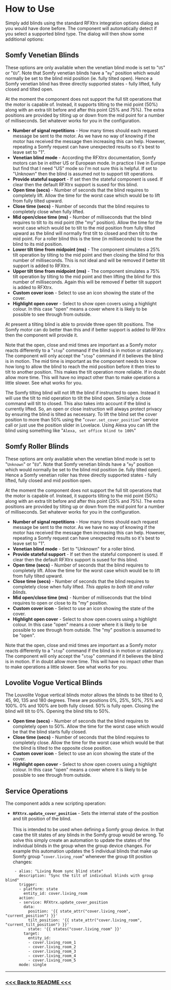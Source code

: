 # How to Use

Simply add blinds using the standard RFXtrx integration options dialog as you would have done before. The component will automatically detect if you select a supported blind type. The dialog will then show some additional options:

## Somfy Venetian Blinds

These options are only available when the venetian blind mode is set to "`US`" or "`EU`". Note that Somfy venetian blinds have a "`my`" position which would normally be set to the blind mid position (ie. fully tilted open). Hence a Somfy venetian blind has three directly supported states - fully lifted, fully closed and tilted open.

At the moment the component does not support the full tilt operations that the motor is capable of. Instead, it supports tilting to the mid point (50%) along with an extra tilt before and after this point (25% and 75%). The extra positions are provided by tilting up or down from the mid point for a number of milliseconds. Set whatever works for you in the configuration.

- **Number of signal repetitions** - How many times should each request message be sent to the motor. As we have no way of knowing if the motor has received the message then increasing this can help. However, repeating a Somfy request can have unexpected results so it's best to leave set to "1".
- **Venetian blind mode** - According the RFXtrx documentation, Somfy motors can be in either US or European mode. In practice I live in Europe but find that I need "US" mode so I'm not sure this is helpful. If set to "Unknown" then the blind is assumed not to support tilt operations.
- **Provide stateful support** - If set then the stateful component is used. If clear then the default RFXtrx support is sused for this blind.
- **Open time (secs)** - Number of seconds that the blind requires to completely lift. Allow the time for the worst case which would be to lift from fully tilted upward.
- **Close time (secs)** - Number of seconds that the blind requires to completely close when fully lifted.
- **Mid open/close time (ms)** - Number of milliseconds that the blind requires to tilt to its mid point (the "my" position). Allow the time for the worst case which would be to tilt to the mid position from fully tilted upward as the blind will normally first tilt to closed and then tilt to the mid point. For a roller blind this is the time (in milliseconds) to close the blind to its mid position.
- **Lower tilt time from midpoint (ms)** - The component simulates a 25% tilt operation by tilting to the mid point and then closing the blind for this number of milliseconds. This is not ideal and will be removed if better tilt support is added to RFXtrx.
- **Upper tilt time from midpoint (ms)** - The component simulates a 75% tilt operation by tilting to the mid point and then lifting the blind for this number of milliseconds. Again this will be removed if better tilt support is added to RFXtrx.
- **Custom cover icon** - Select to use an icon showing the state of the cover.
- **Highlight open cover** - Select to show open covers using a highlight colour. In this case "open" means a cover where it is likely to be possible to see through from outside.

At present a tilting blind is able to provide three open tilt positions. The Somfy motor can do better than this and if better support is added to RFXtrx then the component will provide it.

Note that the open, close and mid times are important as a Somfy motor reacts differently to a "`stop`" command if the blind is in motion or stationary. The component will only accept the "`stop`" command if it believes the blind is in motion. The mid time is important as the component needs to know how long to allow the blind to reach the mid position before it then tries to tilt to another position. This makes the tilt operation more reliable. If in doubt allow more time. This will have no impact other than to make operations a little slower. See what works for you.

The Somfy tilting blind will not lift the blind if instructed to open. Instead it will use the tilt to mid operation to tilt the blind open. Similarly a close command will tilt to closed. This also takes into account if the blind is currently lifted. So, an open or close instruction will always protect privacy by ensuring the blind is tilted as necessary. To lift the blind set the cover position to more than 50% using the "`cover.set_cover_position`" service call or just use the position slider in Lovelace. Using Alexa you can lift the blind using something like "`Alexa, set office blind to 100%`"

## Somfy Roller Blinds

These options are only available when the venetian blind mode is set to "`Unknown`" or "`EU`". Note that Somfy venetian blinds have a "`my`" position which would normally be set to the blind mid position (ie. fully tilted open). Hence a Somfy venetian roller has three directly supported states - fully lifted, fully closed and mid position open.

At the moment the component does not support the full tilt operations that the motor is capable of. Instead, it supports tilting to the mid point (50%) along with an extra tilt before and after this point (25% and 75%). The extra positions are provided by tilting up or down from the mid point for a number of milliseconds. Set whatever works for you in the configuration.

- **Number of signal repetitions** - How many times should each request message be sent to the motor. As we have no way of knowing if the motor has received the message then increasing this can help. However, repeating a Somfy request can have unexpected results so it's best to leave set to "1".
- **Venetian blind mode** - Set to "Unknown" for a roller blind.
- **Provide stateful support** - If set then the stateful component is used. If clear then the default RFXtrx support is sused for this blind.
- **Open time (secs)** - Number of seconds that the blind requires to completely lift. Allow the time for the worst case which would be to lift from fully tilted upward.
- **Close time (secs)** - Number of seconds that the blind requires to completely close when fully lifted. _This apples to both tilt and roller blinds._
- **Mid open/close time (ms)** - Number of milliseconds that the blind requires to open or close to its "my" position.
- **Custom cover icon** - Select to use an icon showing the state of the cover.
- **Highlight open cover** - Select to show open covers using a highlight colour. In this case "open" means a cover where it is likely to be possible to see through from outside. The "my" position is assumed to be "open".

Note that the open, close and mid times are important as a Somfy motor reacts differently to a "`stop`" command if the blind is in motion or stationary. The component will only accept the "`stop`" command if it believes the blind is in motion. If in doubt allow more time. This will have no impact other than to make operations a little slower. See what works for you.

## Lovolite Vogue Vertical Blinds

The Louvolite Vogue vertical blinds motor allows the blinds to be tilted to 0, 45, 90, 135 and 180 degrees. These are positions 0%, 25%, 50%, 75% and 100%. 0% and 100% are both fully closed. 50% is fully open. Closing the blind will tilt to 0%. Opening the blind tilts to 50%.

- **Open time (secs)** - Number of seconds that the blind requires to completely open to 50%. Allow the time for the worst case which would be that the blind starts fully closed.
- **Close time (secs)** - Number of seconds that the blind requires to completely close. Allow the time for the worst case which would be that the blind is tilted to the opposite close position.
- **Custom cover icon** - Select to use an icon showing the state of the cover.
- **Highlight open cover** - Select to show open covers using a highlight colour. In this case "open" means a cover where it is likely to be possible to see through from outside.

## Service Operations

The component adds a new scripting operation:

- **`RFXtrx.update_cover_position`** - Sets the internal state of the position and tilt position of the blind.<br/><br/>This is intended to be used when defining a Somfy group device. In that case the tilt states of any blinds in the Somfy group would be wrong. To solve this simply create an automation to update the states of the individual blinds in the group when the group device changes. For example this automation updates the 5 individual blinds that make up Somfy group "`cover.living_room`" whenever the group tilt position changes:

```
    - alias: "Living Room sync blind state"
      description: "Sync the tilt of individual blinds with group blind"
      trigger:
      - platform: state
        entity_id: cover.living_room
      action:
      - service: RFXtrx.update_cover_position
        data:
          position: '{{ state_attr("cover.living_room", "current_position") }}'
          tilt_position: '{{ state_attr("cover.living_room", "current_tilt_position") }}'
          state: '{{ states("cover.living_room" }}'
        target:
          entity_id:
          - cover.living_room_1
          - cover.living_room_2
          - cover.living_room_3
          - cover.living_room_4
          - cover.living_room_5
      mode: single
```

---

### [<<< Back to README <<<](../README.md)
